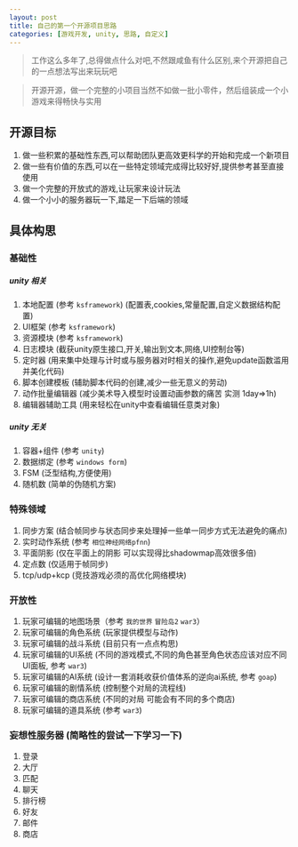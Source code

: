 ```yaml
---
layout: post
title: 自己的第一个开源项目思路
categories: [游戏开发, unity, 思路, 自定义]
---
```


> 工作这么多年了,总得做点什么对吧,不然跟咸鱼有什么区别,来个开源把自己的一点想法写出来玩玩吧

> 开源开源，做一个完整的小项目当然不如做一批小零件，然后组装成一个小游戏来得畅快与实用

## 开源目标

1. 做一些积累的基础性东西,可以帮助团队更高效更科学的开始和完成一个新项目
1. 做一些有价值的东西,可以在一些特定领域完成得比较好好,提供参考甚至直接使用
1. 做一个完整的开放式的游戏,让玩家来设计玩法
1. 做一个小小的服务器玩一下,踏足一下后端的领域

## 具体构思

### 基础性
##### unity 相关
1. 本地配置 (参考 `ksframework`) (配置表,cookies,常量配置,自定义数据结构配置)
1. UI框架 (参考 `ksframework`)
1. 资源模块 (参考 `ksframework`)
1. 日志模块 (截获unity原生接口,开关,输出到文本,网络,UI控制台等)
1. 定时器 (用来集中处理与计时或与服务器对时相关的操作,避免update函数滥用并美化代码)
1. 脚本创建模板 (辅助脚本代码的创建,减少一些无意义的劳动)
1. 动作批量编辑器 (减少美术导入模型时设置动画参数的痛苦 实测 1day=>1h)
1. 编辑器辅助工具 (用来轻松在unity中查看编辑任意类对象)

##### unity 无关
1. 容器+组件 (参考 `unity`)
1. 数据绑定 (参考 `windows form`)
1. FSM (泛型结构,方便使用)
1. 随机数 (简单的伪随机方案)

### 特殊领域
1. 同步方案 (结合帧同步与状态同步来处理掉一些单一同步方式无法避免的痛点)
1. 实时动作系统 (参考 `相位神经网络pfnn`)
1. 平面阴影 (仅在平面上的阴影 可以实现得比shadowmap高效很多倍)
1. 定点数 (仅适用于帧同步)
1. tcp/udp+kcp (竞技游戏必须的高优化网络模块)

### 开放性
1. 玩家可编辑的地图场景（参考 `我的世界` `冒险岛2` `war3`）
1. 玩家可编辑的角色系统 (玩家提供模型与动作)
1. 玩家可编辑的战斗系统 (目前只有一点点构思)
1. 玩家可编辑的UI系统 (不同的游戏模式,不同的角色甚至角色状态应该对应不同UI面板, 参考 `war3`)
1. 玩家可编辑的AI系统 (设计一套消耗收获价值体系的逆向ai系统, 参考 `goap`)
1. 玩家可编辑的剧情系统 (控制整个对局的流程线)
1. 玩家可编辑的商店系统 (不同的对局 可能会有不同的多个商店)
1. 玩家可编辑的道具系统 (参考 `war3`)

### 妄想性服务器 (简略性的尝试一下学习一下)
1. 登录
1. 大厅
1. 匹配
1. 聊天
1. 排行榜
1. 好友
1. 邮件
1. 商店